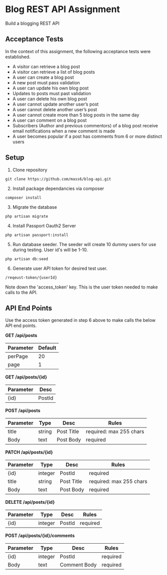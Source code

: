 # Blog REST API Assignment

Build a blogging REST API

## Acceptance Tests

In the context of this assignment, the following acceptance tests were established.

* A visitor can retrieve a blog post
* A visitor can retrieve a list of blog posts
* A user can create a blog post
* A new post must pass validation
* A user can update his own blog post
* Updates to posts must past validation
* A user can delete his own blog post
* A user cannot update another user’s post
* A user cannot delete another user’s post
* A user cannot create more than 5 blog posts in the same day
* A user can comment on a blog post
* Subscribers (Author and previous commentors) of a blog post receive email notifications when a new comment is made
* A user becomes popular if a post has comments from 6 or more distinct users

## Setup
1. Clone repository
```
git clone https://github.com/mass6/blog-api.git
```
2. Install package dependancies via composer
```
composer install
```
3. Migrate the database
```
php artisan migrate
```
4. Install Passport Oauth2 Server
```
php artisan passport:install
```
5. Run database seeder.
The seeder will create 10 dummy users for use during testing. User id's will be 1-10.
```
php artisan db:seed
```
6. Generate user API token for desired test user.
```
/reqeust-token/{userId}
```
Note down the 'access_token' key. This is the user token needed to make calls to the API.


## API End Points
Use the access token generated in step 6 above to make calls the below API end points.

**GET /api/posts**

Parameter | Default 
--------- | ------ |
perPage | 20 
page | 1


**GET /api/posts/{id}**

Parameter | Desc 
--------- | ------ |
{id} | PostId


**POST /api/posts**

Parameter | Type | Desc | Rules 
--------- | ------ | --- | ---- |
title | string | Post Title | required: max 255 chars
Body | text | Post Body | required


**PATCH /api/posts/{id}**

Parameter | Type | Desc | Rules 
--------- | ------ | --- | ---- |
{id} | integer | PostId | required
title | string | Post Title | required: max 255 chars
Body | text | Post Body | required


**DELETE /api/posts/{id}**

Parameter | Type | Desc | Rules 
--------- | ------ | --- | ---- |
{id} | integer | PostId | required


**POST /api/posts/{id}/comments**

Parameter | Type | Desc | Rules 
--------- | ------ | --- | ---- |
{id} | integer | PostId | required
Body | text | Comment Body | required